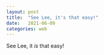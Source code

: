 ```yaml
---
layout: post
title:  "See Lee, it's that easy!"
date:   2021-06-09
categories: web
---
```


See Lee, it _is_ that easy!
